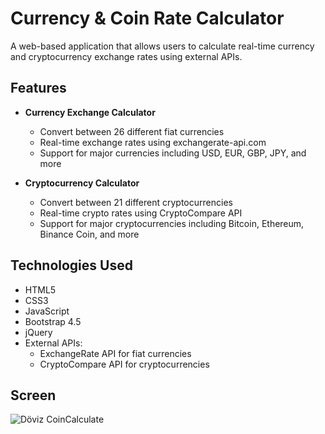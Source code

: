# Currency & Coin Rate Calculator

A web-based application that allows users to calculate real-time currency and cryptocurrency exchange rates using external APIs.

## Features

- **Currency Exchange Calculator**
  - Convert between 26 different fiat currencies
  - Real-time exchange rates using exchangerate-api.com
  - Support for major currencies including USD, EUR, GBP, JPY, and more

- **Cryptocurrency Calculator**
  - Convert between 21 different cryptocurrencies
  - Real-time crypto rates using CryptoCompare API
  - Support for major cryptocurrencies including Bitcoin, Ethereum, Binance Coin, and more

## Technologies Used

- HTML5
- CSS3
- JavaScript
- Bootstrap 4.5
- jQuery
- External APIs:
  - ExchangeRate API for fiat currencies
  - CryptoCompare API for cryptocurrencies

## Screen

![Döviz CoinCalculate](https://github.com/user-attachments/assets/63ac3774-0966-4cc1-87ed-27b101c653d1)


